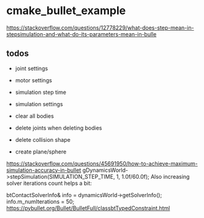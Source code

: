# cmake_bullet_example


https://stackoverflow.com/questions/12778229/what-does-step-mean-in-stepsimulation-and-what-do-its-parameters-mean-in-bulle

## todos

  * joint settings
  * motor settings
  * simulation step time

  * simulation settings

  * clear all bodies
  * delete joints when deleting bodies

  * delete collision shape

  * create plane/sphere

https://stackoverflow.com/questions/45691950/how-to-achieve-maximum-simulation-accuracy-in-bullet
gDynamicsWorld->stepSimulation(SIMULATION_STEP_TIME, 1, 1.0f/60.0f);
Also increasing solver iterations count helps a bit:

btContactSolverInfo& info = dynamicsWorld->getSolverInfo();
info.m_numIterations = 50;
https://pybullet.org/Bullet/BulletFull/classbtTypedConstraint.html

